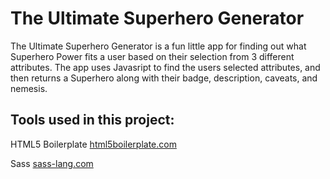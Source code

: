 # The Ultimate Superhero Generator

The Ultimate Superhero Generator is a fun little app for finding out what Superhero Power fits a user based on their selection from 3 different attributes.
The app uses Javasript to find the users selected attributes, and then returns a Superhero along with their badge, description, caveats, and nemesis.

## Tools used in this project:

HTML5 Boilerplate
	[html5boilerplate.com](http://html5boilerplate.com/)

Sass
	[sass-lang.com](http://sass-lang.com/)
